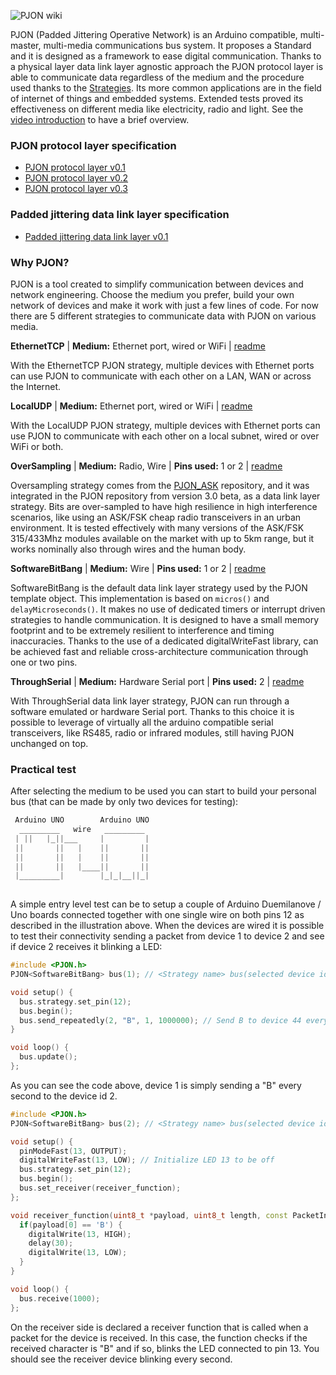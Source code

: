 ![PJON wiki](http://www.gioblu.com/PJON/PJON-mars.jpg)

PJON (Padded Jittering Operative Network) is an Arduino compatible, multi-master, multi-media communications bus system. It proposes a Standard and it is designed as a framework to ease digital communication. Thanks to a physical layer data link layer agnostic approach the PJON protocol layer is able to communicate data regardless of the medium and the procedure used thanks to the [Strategies](https://github.com/gioblu/PJON/wiki/Strategies). Its more common applications are in the field of internet of things and embedded systems. Extended tests proved its effectiveness on different media like electricity, radio and light. See the [video introduction](https://www.youtube.com/watch?v=vjc4ZF5own8) to have a brief overview.

### PJON protocol layer specification
- [PJON protocol layer v0.1](https://github.com/gioblu/PJON/blob/master/specification/PJON-protocol-specification-v0.1.md)
- [PJON protocol layer v0.2](https://github.com/gioblu/PJON/blob/master/specification/PJON-protocol-specification-v0.2.md)
- [PJON protocol layer v0.3](https://github.com/gioblu/PJON/blob/master/specification/PJON-protocol-specification-v0.3.md)

### Padded jittering data link layer specification
- [Padded jittering data link layer v0.1](https://github.com/gioblu/PJON/blob/master/strategies/SoftwareBitBang/specification/padded-jittering-protocol-specification-v0.1.md)

### Why PJON?
PJON is a tool created to simplify communication between devices and network engineering. Choose the medium you prefer, build your own network of devices and make it work with just a few lines of code.  For now there are 5 different strategies to communicate data with PJON on various media.

**EthernetTCP** | **Medium:** Ethernet port, wired or WiFi | [readme](https://github.com/gioblu/PJON/tree/master/strategies/EthernetTCP)

With the EthernetTCP PJON strategy, multiple devices with Ethernet ports can use PJON to communicate with each other on a LAN, WAN or across the Internet.

**LocalUDP** | **Medium:** Ethernet port, wired or WiFi | [readme](https://github.com/gioblu/PJON/tree/master/strategies/LocalUDP)

With the LocalUDP PJON strategy, multiple devices with Ethernet ports can use PJON to communicate with each other on a local subnet, wired or over WiFi or both.

**OverSampling** | **Medium:** Radio, Wire |
**Pins used:** 1 or 2 | [readme](https://github.com/gioblu/PJON/tree/master/strategies/OverSampling)

Oversampling strategy comes from the [PJON_ASK](https://github.com/gioblu/PJON_ASK) repository, and it was integrated in the PJON repository from version 3.0 beta, as a data link layer strategy. Bits are over-sampled to have high resilience in high interference scenarios, like using an ASK/FSK cheap radio transceivers in an urban environment. It is tested effectively with many versions of the ASK/FSK 315/433Mhz modules available on the market with up to 5km range, but it works nominally also through wires and the human body.

**SoftwareBitBang** | **Medium:** Wire | **Pins used:** 1 or 2 | [readme](https://github.com/gioblu/PJON/tree/master/strategies/SoftwareBitBang)

SoftwareBitBang is the default data link layer strategy used by the PJON template object. This implementation is based on `micros()` and `delayMicroseconds()`. It makes no use of dedicated timers or interrupt driven strategies to handle communication. It is designed to have a small memory footprint and to be extremely resilient to interference and timing inaccuracies. Thanks to the use of a dedicated digitalWriteFast library, can be achieved fast and reliable cross-architecture communication through one or two pins.

**ThroughSerial** | **Medium:** Hardware Serial port |
**Pins used:** 2 | [readme](https://github.com/gioblu/PJON/tree/master/strategies/ThroughSerial)

With ThroughSerial data link layer strategy, PJON can run through a software emulated or hardware Serial port. Thanks to this choice it is possible to leverage of virtually all the arduino compatible serial transceivers, like RS485, radio or infrared modules, still having PJON unchanged on top.

### Practical test
After selecting the medium to be used you can start to build your personal bus (that can be made by only two devices for testing):
```cpp  
 Arduino UNO        Arduino UNO
  _________   wire   _________
 | ||   |_||___     |         |
 ||       ||   |    ||       ||
 ||       ||   |    ||       ||
 ||       ||   |____||       ||
 |_________|        |_|_|__||_|
                      
```
A simple entry level test can be to setup a couple of Arduino Duemilanove / Uno boards connected together with one single wire on both pins 12 as described in the illustration above. When the devices are wired it is possible to test their connectivity sending a packet from device 1 to device 2 and see if device 2 receives it blinking a LED:
```cpp
#include <PJON.h>
PJON<SoftwareBitBang> bus(1); // <Strategy name> bus(selected device id)

void setup() {
  bus.strategy.set_pin(12);
  bus.begin();
  bus.send_repeatedly(2, "B", 1, 1000000); // Send B to device 44 every second
}

void loop() {
  bus.update();
};
```
As you can see the code above, device 1 is simply sending a "B" every second to the device id 2.
```cpp
#include <PJON.h>
PJON<SoftwareBitBang> bus(2); // <Strategy name> bus(selected device id)

void setup() {
  pinModeFast(13, OUTPUT);
  digitalWriteFast(13, LOW); // Initialize LED 13 to be off
  bus.strategy.set_pin(12);
  bus.begin();
  bus.set_receiver(receiver_function);
};

void receiver_function(uint8_t *payload, uint8_t length, const PacketInfo &packet_info) {
  if(payload[0] == 'B') {
    digitalWrite(13, HIGH);
    delay(30);
    digitalWrite(13, LOW);
  }
}

void loop() {
  bus.receive(1000);
};
```
On the receiver side is declared a receiver function that is called when a packet for the device is received. In this case, the function checks if the received character is "B" and if so, blinks the LED connected to pin 13. You should see the receiver device blinking every second.